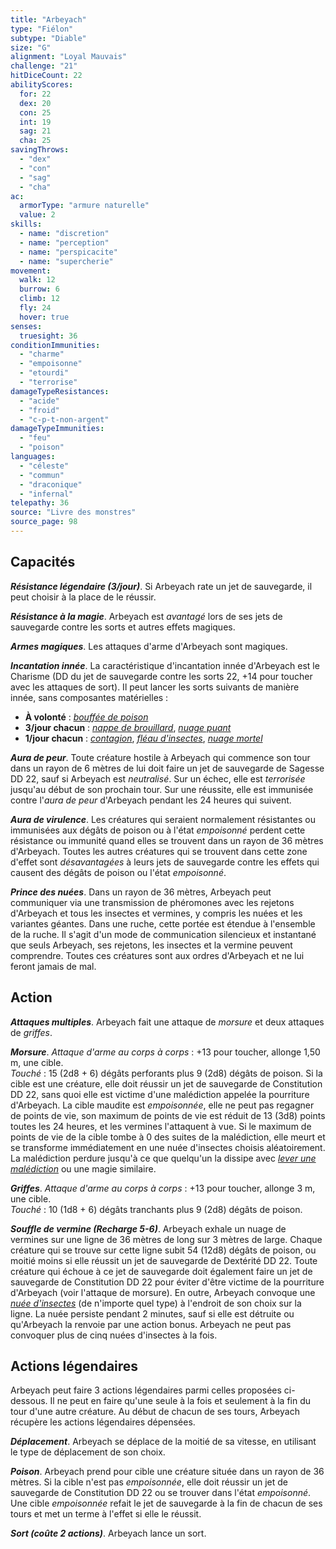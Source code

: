 ```yaml
---
title: "Arbeyach"
type: "Fiélon"
subtype: "Diable"
size: "G"
alignment: "Loyal Mauvais"
challenge: "21"
hitDiceCount: 22
abilityScores:
  for: 22
  dex: 20
  con: 25
  int: 19
  sag: 21
  cha: 25
savingThrows:
  - "dex"
  - "con"
  - "sag"
  - "cha"
ac:
  armorType: "armure naturelle"
  value: 2
skills:
  - name: "discretion"
  - name: "perception"
  - name: "perspicacite"
  - name: "supercherie"
movement:
  walk: 12
  burrow: 6
  climb: 12
  fly: 24
  hover: true
senses:
  truesight: 36
conditionImmunities:
  - "charme"
  - "empoisonne"
  - "etourdi"
  - "terrorise"
damageTypeResistances:
  - "acide"
  - "froid"
  - "c-p-t-non-argent"
damageTypeImmunities:
  - "feu"
  - "poison"
languages:
  - "céleste"
  - "commun"
  - "draconique"
  - "infernal"
telepathy: 36
source: "Livre des monstres"
source_page: 98
---
```

## Capacités
_**Résistance légendaire (3/jour)**_. Si Arbeyach rate un jet de sauvegarde, il peut choisir à la place de le réussir.

_**Résistance à la magie**_. Arbeyach est _avantagé_ lors de ses jets de sauvegarde contre les sorts et autres effets magiques.

_**Armes magiques**_. Les attaques d'arme d'Arbeyach sont magiques.

_**Incantation innée**_. La caractéristique d'incantation innée d'Arbeyach est le Charisme (DD du jet de sauvegarde contre les sorts 22, +14 pour toucher avec les attaques de sort). Il peut lancer les sorts suivants de manière innée, sans composantes matérielles :
* **À volonté** : [_bouffée de poison_](/grimoire/bouffee-de-poison/)
* **3/jour chacun** : [_nappe de brouillard_](/grimoire/nappe-de-brouillard/), [_nuage puant_](/grimoire/nuage-puant/)
* **1/jour chacun** : [_contagion_](/grimoire/contagion/), [_fléau d'insectes_](/grimoire/fleau-d-insectes/), [_nuage mortel_](/grimoire/nuage-mortel/)

_**Aura de peur**_. Toute créature hostile à Arbeyach qui commence son tour dans un rayon de 6 mètres de lui doit faire un jet de sauvegarde de Sagesse DD 22, sauf si Arbeyach est _neutralisé_. Sur un échec, elle est _terrorisée_ jusqu'au début de son prochain tour. Sur une réussite, elle est immunisée contre l'_aura de peur_ d'Arbeyach pendant les 24 heures qui suivent.

_**Aura de virulence**_. Les créatures qui seraient normalement résistantes ou immunisées aux dégâts de poison ou à l'état _empoisonné_ perdent cette résistance ou immunité quand elles se trouvent dans un rayon de 36 mètres d'Arbeyach. Toutes les autres créatures qui se trouvent dans cette zone d'effet sont _désavantagées_ à leurs jets de sauvegarde contre les effets qui causent des dégâts de poison ou l'état _empoisonné_.

_**Prince des nuées**_. Dans un rayon de 36 mètres, Arbeyach peut communiquer via une transmission de phéromones avec les rejetons d'Arbeyach et tous les insectes et vermines, y compris les nuées et les variantes géantes. Dans une ruche, cette portée est étendue à l'ensemble de la ruche. Il s'agit d'un mode de communication silencieux et instantané que seuls Arbeyach, ses rejetons, les insectes et la vermine peuvent comprendre. Toutes ces créatures sont aux ordres d'Arbeyach et ne lui feront jamais de mal.

## Action
_**Attaques multiples**_. Arbeyach fait une attaque de _morsure_ et deux attaques de _griffes_.

_**Morsure**_. _Attaque d'arme au corps à corps_ : +13 pour toucher, allonge 1,50 m, une cible.  
_Touché_ : 15 (2d8 + 6) dégâts perforants plus 9 (2d8) dégâts de poison. Si la cible est une créature, elle doit réussir un jet de sauvegarde de Constitution DD 22, sans quoi elle est victime d'une malédiction appelée la pourriture d'Arbeyach. La cible maudite est _empoisonnée_, elle ne peut pas regagner de points de vie, son maximum de points de vie est réduit de 13 (3d8) points toutes les 24 heures, et les vermines l'attaquent à vue. Si le maximum de points de vie de la cible tombe à 0 des suites de la malédiction, elle meurt et se transforme immédiatement en une nuée d'insectes choisis aléatoirement. La malédiction perdure jusqu'à ce que quelqu'un la dissipe avec [_lever une malédiction_](/grimoire/lever-une-malediction/) ou une magie similaire.

_**Griffes**_. _Attaque d'arme au corps à corps_ : +13 pour toucher, allonge 3 m, une cible.  
_Touché_ : 10 (1d8 + 6) dégâts tranchants plus 9 (2d8) dégâts de poison.

_**Souffle de vermine (Recharge 5-6)**_. Arbeyach exhale un nuage de vermines sur une ligne de 36 mètres de long sur 3 mètres de large. Chaque créature qui se trouve sur cette ligne subit 54 (12d8) dégâts de poison, ou moitié moins si elle réussit un jet de sauvegarde de Dextérité DD 22. Toute créature qui échoue à ce jet de sauvegarde doit également faire un jet de sauvegarde de Constitution DD 22 pour éviter d'être victime de la pourriture d'Arbeyach (voir l'attaque de morsure). En outre, Arbeyach convoque une [_nuée d'insectes_](/bestiaire/nuee-d-insectes/) (de n'importe quel type) à l'endroit de son choix sur la ligne. La nuée persiste pendant 2 minutes, sauf si elle est détruite ou qu'Arbeyach la renvoie par une action bonus. Arbeyach ne peut pas convoquer plus de cinq nuées d'insectes à la fois.

## Actions légendaires
Arbeyach peut faire 3 actions légendaires parmi celles proposées ci-dessous. Il ne peut en faire qu'une seule à la fois et seulement à la fin du tour d'une autre créature. Au début de chacun de ses tours, Arbeyach récupère les actions légendaires dépensées.

_**Déplacement**_. Arbeyach se déplace de la moitié de sa vitesse, en utilisant le type de déplacement de son choix.

_**Poison**_. Arbeyach prend pour cible une créature située dans un rayon de 36 mètres. Si la cible n'est pas _empoisonnée_, elle doit réussir un jet de sauvegarde de Constitution DD 22 ou se trouver dans l'état _empoisonné_. Une cible _empoisonnée_ refait le jet de sauvegarde à la fin de chacun de ses tours et met un terme à l'effet si elle le réussit.

_**Sort (coûte 2 actions)**_. Arbeyach lance un sort.
